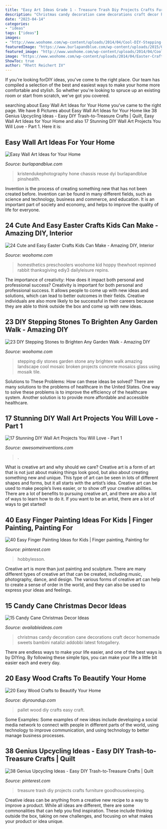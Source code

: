 ```yaml
---
title: "Easy Art Ideas Grade 1 - Treasure Trash Diy Projects Crafts Furniture Goodhousekeeping"
description: "Christmas candy decoration cane decorations craft decor homemade sweets bambini natalizi addobbi latest fotogallery"
date: "2023-04-14"
categories:
- "ideas"
tags: ["ideas"]
images:
- "http://www.woohome.com/wp-content/uploads/2014/04/Cool-DIY-Stepping-Stone-9.jpg"
featuredImage: "https://www.burlapandblue.com/wp-content/uploads/2015/03/12.jpg"
featured_image: "http://www.woohome.com/wp-content/uploads/2014/04/Cool-DIY-Stepping-Stone-9.jpg"
image: "https://www.woohome.com/wp-content/uploads/2014/04/Easter-Crafts-for-Kids-7.jpg"
ShowToc: true
author: "Rhett Reichert IV"
---
```



If you're looking forDIY ideas, you've come to the right place. Our team has compiled a selection of the best and easiest ways to make your home more comfortable and stylish. So whether you're looking to spruce up an existing room or start from scratch, we've got you covered.

	

		
searching about Easy Wall Art Ideas for Your Home you've came to the right page. We have 8 Pictures about Easy Wall Art Ideas for Your Home like 38 Genius Upcycling Ideas - Easy DIY Trash-to-Treasure Crafts | Quilt, Easy Wall Art Ideas for Your Home and also 17 Stunning DIY Wall Art Projects You Will Love - Part 1. Here it is:
		
    
## Easy Wall Art Ideas For Your Home

<img loading=lazy src="https://www.burlapandblue.com/wp-content/uploads/2015/03/12.jpg" onerror="this.onerror=null;this.src='https://tse4.mm.bing.net/th?id=OIP.lJsfD_hX3AbMeXaBD5Ov8QAAAA&amp;pid=15.1';" alt="Easy Wall Art Ideas for Your Home">

_Source: burlapandblue.com_

>kristendukephotography hone chassis reuse dyi burlapandblue pinshealth. 

	

Invention is the process of creating something new that has not been created before. Invention can be found in many different fields, such as science and technology, business and commerce, and education. It is an important part of society and economy, and helps to improve the quality of life for everyone.

    
## 24 Cute And Easy Easter Crafts Kids Can Make - Amazing DIY, Interior

<img loading=lazy src="https://www.woohome.com/wp-content/uploads/2014/04/Easter-Crafts-for-Kids-7.jpg" onerror="this.onerror=null;this.src='https://tse4.mm.bing.net/th?id=OIP.kRY8IV7Ds53ND63zSPrWmgHaJ6&amp;pid=15.1';" alt="24 Cute and Easy Easter Crafts Kids Can Make - Amazing DIY, Interior">

_Source: woohome.com_

>homesthetics preschoolers woohome kid hoppy thewhoot repinned rabbit thanksgiving ediy3 dailyleisure repins. 

	

The importance of creativity: How does it impact both personal and professional success?
Creativity is important for both personal and professional success. It allows people to come up with new ideas and solutions, which can lead to better outcomes in their fields. Creative individuals are also more likely to be successful in their careers because they are able to think outside the box and come up with new ideas.

    
## 23 DIY Stepping Stones To Brighten Any Garden Walk - Amazing DIY

<img loading=lazy src="http://www.woohome.com/wp-content/uploads/2014/04/Cool-DIY-Stepping-Stone-9.jpg" onerror="this.onerror=null;this.src='https://tse2.mm.bing.net/th?id=OIP.RkttfKGl8jUnCFJRd3tGEAHaKK&amp;pid=15.1';" alt="23 DIY Stepping Stones to Brighten Any Garden Walk - Amazing DIY">

_Source: woohome.com_

>stepping diy stones garden stone any brighten walk amazing landscape cool mosaic broken projects concrete mosaics glass using mosaik tile. 

	

Solutions to These Problems: How can these ideas be solved?
There are many solutions to the problems of healthcare in the United States. One way to solve these problems is to improve the efficiency of the healthcare system. Another solution is to provide more affordable and accessible healthcare.

    
## 17 Stunning DIY Wall Art Projects You Will Love - Part 1

<img loading=lazy src="https://www.awesomeinventions.com/wp-content/uploads/2014/12/wall-art-tiny-mirrors.jpg" onerror="this.onerror=null;this.src='https://tse2.mm.bing.net/th?id=OIP.Srj1L97VWz88ZzIl9KI12AHaLH&amp;pid=15.1';" alt="17 Stunning DIY Wall Art Projects You Will Love - Part 1">

_Source: awesomeinventions.com_

>. 

	

What is creative art and why should we care?
Creative art is a form of art that is not just about making things look good, but also about creating something new and unique. This type of art can be seen in lots of different shapes and forms, but it all starts with the artist’s idea. Creative art can be used to make people’s lives easier, or to show off your creative abilities. There are a lot of benefits to pursuing creative art, and there are also a lot of ways to learn how to do it. If you want to be an artist, there are a lot of ways to get started!

    
## 40 Easy Finger Painting Ideas For Kids | Finger Painting, Painting For

<img loading=lazy src="https://i.pinimg.com/736x/3d/23/83/3d2383569a51a6e4f817806ab8ba8eaa.jpg" onerror="this.onerror=null;this.src='https://tse2.mm.bing.net/th?id=OIP.fftwz8YwY1dNWG-z9aSOzwHaNK&amp;pid=15.1';" alt="40 Easy Finger Painting Ideas for Kids | Finger painting, Painting for">

_Source: pinterest.com_

>hobbylesson. 

	

Creative art is more than just painting and sculpture. There are many different types of creative art that can be created, including music, photography, dance, and design. The various forms of creative art can help to create a sense of order in the world, and they can also be used to express your ideas and feelings.

    
## 15 Candy Cane Christmas Decor Ideas

<img loading=lazy src="http://availableideas.com/wp-content/uploads/2015/09/Homemade-Christmas-Decorations-with-candy-cane-christmas-sweets.jpg" onerror="this.onerror=null;this.src='https://tse3.mm.bing.net/th?id=OIP.PdvpF7do-rjnnOYIPRJ82AHaLH&amp;pid=15.1';" alt="15 Candy Cane Christmas Decor Ideas">

_Source: availableideas.com_

>christmas candy decoration cane decorations craft decor homemade sweets bambini natalizi addobbi latest fotogallery. 

	

There are endless ways to make your life easier, and one of the best ways is by DIYing. By following these simple tips, you can make your life a little bit easier each and every day.

    
## 20 Easy Wood Crafts To Beautify Your Home

<img loading=lazy src="http://diyroundup.com/wp-content/uploads/2017/01/Pallet-Art.jpg" onerror="this.onerror=null;this.src='https://tse3.mm.bing.net/th?id=OIP.1VZsuqLhC0G0-QtmMsnEmwHaLH&amp;pid=15.1';" alt="20 Easy Wood Crafts to Beautify Your Home">

_Source: diyroundup.com_

>pallet wood diy crafts easy craft. 

	

Some Examples:
Some examples of new ideas include developing a social media network to connect with people in different parts of the world, using technology to improve communication, and using technology to better manage business processes.

    
## 38 Genius Upcycling Ideas - Easy DIY Trash-to-Treasure Crafts | Quilt

<img loading=lazy src="https://i.pinimg.com/736x/ed/0d/59/ed0d5966404eae0f397a5d585a2b2241.jpg" onerror="this.onerror=null;this.src='https://tse2.mm.bing.net/th?id=OIP.Ga7Ow-9l7UgzNWrxnOvKbgHaLI&amp;pid=15.1';" alt="38 Genius Upcycling Ideas - Easy DIY Trash-to-Treasure Crafts | Quilt">

_Source: pinterest.com_

>treasure trash diy projects crafts furniture goodhousekeeping. 

	

Creative ideas can be anything from a creative new recipe to a way to improve a product. While all ideas are different, there are some commonalities that can help you find inspiration. These include thinking outside the box, taking on new challenges, and focusing on what makes your product or idea unique.


